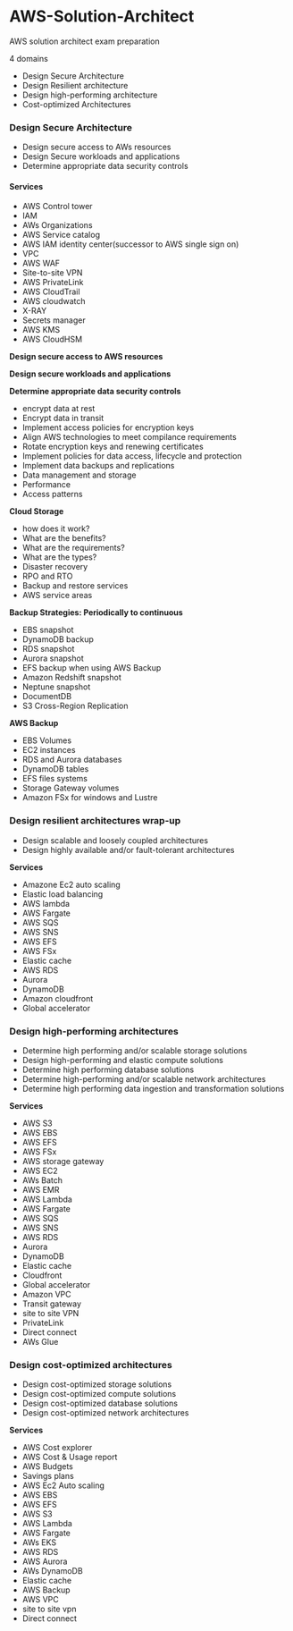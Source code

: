# AWS-Solution-Architect
AWS solution architect exam preparation

4 domains
- Design Secure Architecture
- Design Resilient architecture
- Design high-performing architecture
- Cost-optimized Architectures


### Design Secure Architecture

- Design secure access to AWs resources
- Design Secure workloads and applications
- Determine appropriate data security controls

#### Services
- AWS Control tower
- IAM
- AWs Organizations
- AWS Service catalog
- AWS IAM identity center(successor to AWS single sign on)
- VPC
- AWS WAF
- Site-to-site VPN
- AWS PrivateLink
- AWS CloudTrail
- AWS cloudwatch
- X-RAY
- Secrets manager
- AWS KMS
- AWS CloudHSM


**Design secure access to AWS resources**

**Design secure workloads and applications**

**Determine appropriate data security controls**

- encrypt data at rest
- Encrypt data in transit
- Implement access policies for encryption keys
- Align AWS technologies to meet compilance requirements
- Rotate encryption keys and renewing certificates
- Implement policies for data access, lifecycle and protection
- Implement data backups and replications
- Data management and storage
- Performance
- Access patterns

**Cloud Storage**
- how does it work?
- What are the benefits?
- What are the requirements?
- What are the types?
- Disaster recovery
- RPO and RTO
- Backup and restore services
- AWS service areas


**Backup Strategies: Periodically to continuous**
- EBS snapshot
- DynamoDB backup
- RDS snapshot
- Aurora snapshot
- EFS backup when using AWS Backup
- Amazon Redshift snapshot
- Neptune snapshot
- DocumentDB
- S3 Cross-Region Replication

**AWS Backup**
- EBS Volumes
- EC2 instances
- RDS and Aurora databases
- DynamoDB tables
- EFS files systems
- Storage Gateway volumes
- Amazon FSx for windows and Lustre


### Design resilient architectures wrap-up
- Design scalable and loosely coupled architectures
- Design highly available and/or fault-tolerant architectures

**Services**
- Amazone Ec2 auto scaling
- Elastic load balancing
- AWS lambda
- AWS Fargate
- AWS SQS
- AWS SNS
- AWS EFS
- AWS FSx
- Elastic cache
- AWS RDS
- Aurora
- DynamoDB
- Amazon cloudfront
- Global accelerator



### Design high-performing architectures
- Determine high performing and/or scalable storage solutions
- Design high-performing and elastic compute solutions
- Determine high performing database solutions
- Determine high-performing and/or scalable network architectures
- Determine high performing data ingestion and transformation solutions

**Services**
- AWS S3
- AWS EBS
- AWS EFS
- AWS FSx
- AWS storage gateway
- AWS EC2
- AWs Batch
- AWS EMR
- AWS Lambda
- AWS Fargate
- AWS SQS
- AWS SNS
- AWS RDS
- Aurora
- DynamoDB
- Elastic cache
- Cloudfront
- Global accelerator
- Amazon VPC
- Transit gateway
- site to site VPN
- PrivateLink
- Direct connect
- AWs Glue

### Design cost-optimized architectures
- Design cost-optimized storage solutions
- Design cost-optimized compute solutions
- Design cost-optimized database solutions
- Design cost-optimized network architectures

**Services**
- AWS Cost explorer
- AWS Cost & Usage report
- AWS Budgets
- Savings plans
- AWS Ec2 Auto scaling
- AWS EBS
- AWS EFS
- AWS S3
- AWS Lambda
- AWS Fargate
- AWs EKS
- AWS RDS
- AWS Aurora
- AWs DynamoDB
- Elastic cache
- AWS Backup
- AWS VPC
- site to site vpn
- Direct connect


